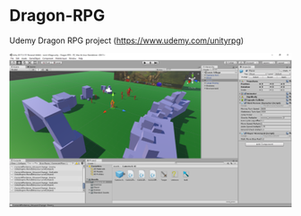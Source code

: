 # Dragon-RPG
Udemy Dragon RPG project (https://www.udemy.com/unityrpg)

![Alt text](Assets/Scenes/dragonrpg-ss.PNG?raw=true "Screenshot")


